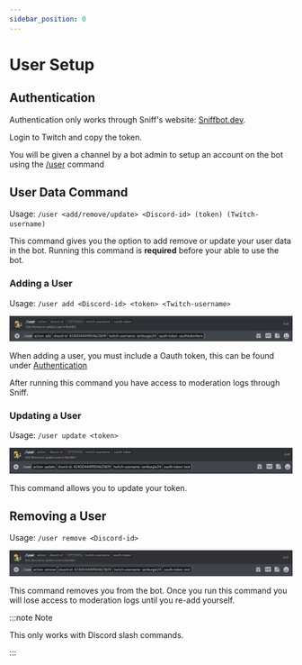 ```yaml
---
sidebar_position: 0
---
```


# User Setup

## Authentication

Authentication only works through Sniff's website: [Sniffbot.dev](https://sniffbot.dev/login/).

Login to Twitch and copy the token.

You will be given a channel by a bot admin to setup an account on the bot using the [/user](/moderationlogs/user-setup/user-command) command

## User Data Command

Usage: `/user <add/remove/update> <Discord-id> (token) (Twitch-username)`

This command gives you the option to add remove or update your user data in the bot. Running this command is **required** before your able to use the bot.

### Adding a User

Usage: `/user add <Discord-id> <token> <Twitch-username>`

![addingusrimg](../../static/img/adduser.png)

When adding a user, you must include a Oauth token, this can be found under [Authentication](/moderationlogs/setup#authentication)

After running this command you have access to moderation logs through Sniff.

### Updating a User

Usage: `/user update <token>`

![addingusrimg](../../static/img/updateimg.png)

This command allows you to update your token.

## Removing a User

Usage: `/user remove <Discord-id>`

![addingusrimg](../../static/img/removeuser.png)

This command removes you from the bot. Once you run this command you will lose access to moderation logs until you re-add yourself.

:::note Note

This only works with Discord slash commands.

:::
